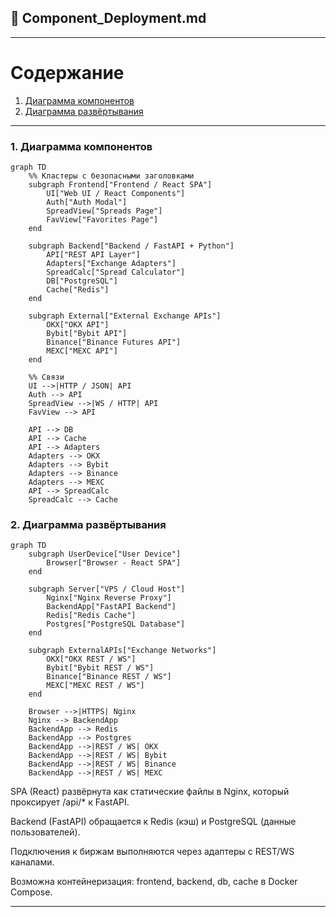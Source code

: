 ## 🧱 **Component_Deployment.md**

---

# Содержание

1. [Диаграмма компонентов](#components)
2. [Диаграмма развёртывания](#deployment)

---

### 1. Диаграмма компонентов <a name="components"></a>

```mermaid
graph TD
    %% Кластеры с безопасными заголовками
    subgraph Frontend["Frontend / React SPA"]
        UI["Web UI / React Components"]
        Auth["Auth Modal"]
        SpreadView["Spreads Page"]
        FavView["Favorites Page"]
    end

    subgraph Backend["Backend / FastAPI + Python"]
        API["REST API Layer"]
        Adapters["Exchange Adapters"]
        SpreadCalc["Spread Calculator"]
        DB["PostgreSQL"]
        Cache["Redis"]
    end

    subgraph External["External Exchange APIs"]
        OKX["OKX API"]
        Bybit["Bybit API"]
        Binance["Binance Futures API"]
        MEXC["MEXC API"]
    end

    %% Связи
    UI -->|HTTP / JSON| API
    Auth --> API
    SpreadView -->|WS / HTTP| API
    FavView --> API

    API --> DB
    API --> Cache
    API --> Adapters
    Adapters --> OKX
    Adapters --> Bybit
    Adapters --> Binance
    Adapters --> MEXC
    API --> SpreadCalc
    SpreadCalc --> Cache

```

### 2. Диаграмма развёртывания <a name="deployment"></a>

```mermaid
graph TD
    subgraph UserDevice["User Device"]
        Browser["Browser - React SPA"]
    end

    subgraph Server["VPS / Cloud Host"]
        Nginx["Nginx Reverse Proxy"]
        BackendApp["FastAPI Backend"]
        Redis["Redis Cache"]
        Postgres["PostgreSQL Database"]
    end

    subgraph ExternalAPIs["Exchange Networks"]
        OKX["OKX REST / WS"]
        Bybit["Bybit REST / WS"]
        Binance["Binance REST / WS"]
        MEXC["MEXC REST / WS"]
    end

    Browser -->|HTTPS| Nginx
    Nginx --> BackendApp
    BackendApp --> Redis
    BackendApp --> Postgres
    BackendApp -->|REST / WS| OKX
    BackendApp -->|REST / WS| Bybit
    BackendApp -->|REST / WS| Binance
    BackendApp -->|REST / WS| MEXC
```

SPA (React) развёрнута как статические файлы в Nginx, который проксирует /api/* к FastAPI.

Backend (FastAPI) обращается к Redis (кэш) и PostgreSQL (данные пользователей).

Подключения к биржам выполняются через адаптеры с REST/WS каналами.

Возможна контейнеризация: frontend, backend, db, cache в Docker Compose.


---